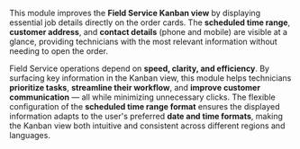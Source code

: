 This module improves the **Field Service Kanban view** by displaying
essential job details directly on the order cards. The **scheduled time
range**, **customer address**, and **contact details** (phone and
mobile) are visible at a glance, providing technicians with the most
relevant information without needing to open the order.

Field Service operations depend on **speed, clarity, and efficiency**.
By surfacing key information in the Kanban view, this module helps
technicians **prioritize tasks**, **streamline their workflow**, and
**improve customer communication** — all while minimizing unnecessary
clicks. The flexible configuration of the **scheduled time range
format** ensures the displayed information adapts to the user's
preferred **date and time formats**, making the Kanban view both
intuitive and consistent across different regions and languages.
